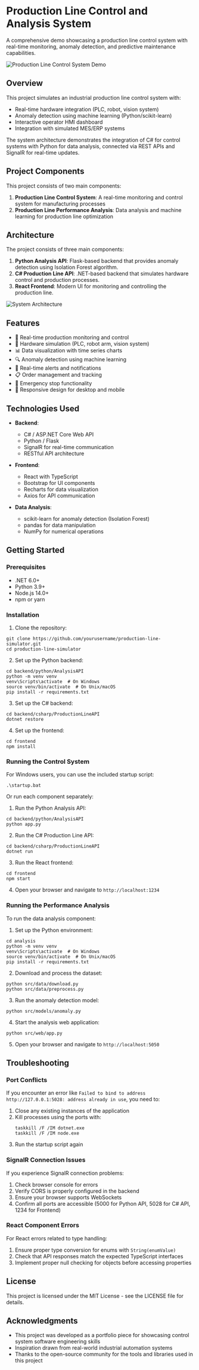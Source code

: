 # Production Line Control and Analysis System

A comprehensive demo showcasing a production line control system with real-time monitoring, anomaly detection, and predictive maintenance capabilities.

![Production Line Control System Demo](docs/screenshot.png)

## Overview

This project simulates an industrial production line control system with:

- Real-time hardware integration (PLC, robot, vision system)
- Anomaly detection using machine learning (Python/scikit-learn)
- Interactive operator HMI dashboard
- Integration with simulated MES/ERP systems

The system architecture demonstrates the integration of C# for control systems with Python for data analysis, connected via REST APIs and SignalR for real-time updates.

## Project Components

This project consists of two main components:

1. **Production Line Control System**: A real-time monitoring and control system for manufacturing processes
2. **Production Line Performance Analysis**: Data analysis and machine learning for production line optimization

## Architecture

The project consists of three main components:

1. **Python Analysis API**: Flask-based backend that provides anomaly detection using Isolation Forest algorithm.
2. **C# Production Line API**: .NET-based backend that simulates hardware control and production processes.
3. **React Frontend**: Modern UI for monitoring and controlling the production line.

![System Architecture](docs/architecture-diagram.png)

## Features

- 🔄 Real-time production monitoring and control
- 🤖 Hardware simulation (PLC, robot arm, vision system)
- 📊 Data visualization with time series charts
- 🔍 Anomaly detection using machine learning
- 🔔 Real-time alerts and notifications
- 📋 Order management and tracking
- 🚨 Emergency stop functionality
- 📱 Responsive design for desktop and mobile

## Technologies Used

- **Backend**:
  - C# / ASP.NET Core Web API
  - Python / Flask
  - SignalR for real-time communication
  - RESTful API architecture

- **Frontend**:
  - React with TypeScript
  - Bootstrap for UI components
  - Recharts for data visualization
  - Axios for API communication

- **Data Analysis**:
  - scikit-learn for anomaly detection (Isolation Forest)
  - pandas for data manipulation
  - NumPy for numerical operations

## Getting Started

### Prerequisites

- .NET 6.0+
- Python 3.9+
- Node.js 14.0+
- npm or yarn

### Installation

1. Clone the repository:
```
git clone https://github.com/yourusername/production-line-simulator.git
cd production-line-simulator
```

2. Set up the Python backend:
```
cd backend/python/AnalysisAPI
python -m venv venv
venv\Scripts\activate  # On Windows
source venv/bin/activate  # On Unix/macOS
pip install -r requirements.txt
```

3. Set up the C# backend:
```
cd backend/csharp/ProductionLineAPI
dotnet restore
```

4. Set up the frontend:
```
cd frontend
npm install
```

### Running the Control System

For Windows users, you can use the included startup script:
```
.\startup.bat
```

Or run each component separately:

1. Run the Python Analysis API:
```
cd backend/python/AnalysisAPI
python app.py
```

2. Run the C# Production Line API:
```
cd backend/csharp/ProductionLineAPI
dotnet run
```

3. Run the React frontend:
```
cd frontend
npm start
```

4. Open your browser and navigate to `http://localhost:1234`

### Running the Performance Analysis

To run the data analysis component:

1. Set up the Python environment:
```
cd analysis
python -m venv venv
venv\Scripts\activate  # On Windows
source venv/bin/activate  # On Unix/macOS
pip install -r requirements.txt
```

2. Download and process the dataset:
```
python src/data/download.py
python src/data/preprocess.py
```

3. Run the anomaly detection model:
```
python src/models/anomaly.py
```

4. Start the analysis web application:
```
python src/web/app.py
```

5. Open your browser and navigate to `http://localhost:5050`

## Troubleshooting

### Port Conflicts

If you encounter an error like `Failed to bind to address http://127.0.0.1:5028: address already in use`, you need to:

1. Close any existing instances of the application
2. Kill processes using the ports with:
   ```
   taskkill /F /IM dotnet.exe
   taskkill /F /IM node.exe
   ```
3. Run the startup script again

### SignalR Connection Issues

If you experience SignalR connection problems:

1. Check browser console for errors
2. Verify CORS is properly configured in the backend
3. Ensure your browser supports WebSockets
4. Confirm all ports are accessible (5000 for Python API, 5028 for C# API, 1234 for Frontend)

### React Component Errors

For React errors related to type handling:

1. Ensure proper type conversion for enums with `String(enumValue)`
2. Check that API responses match the expected TypeScript interfaces
3. Implement proper null checking for objects before accessing properties

## License

This project is licensed under the MIT License - see the LICENSE file for details.

## Acknowledgments

- This project was developed as a portfolio piece for showcasing control system software engineering skills
- Inspiration drawn from real-world industrial automation systems
- Thanks to the open-source community for the tools and libraries used in this project 